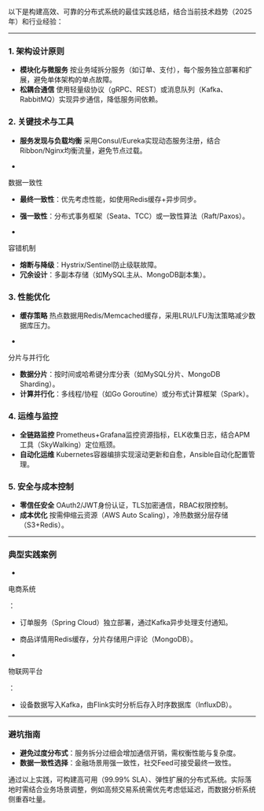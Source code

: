 以下是构建高效、可靠的分布式系统的最佳实践总结，结合当前技术趋势（2025年）和行业经验：

------

### **1. 架构设计原则**

- **模块化与微服务**
   按业务域拆分服务（如订单、支付），每个服务独立部署和扩展，避免单体架构的单点故障。
- **松耦合通信**
   使用轻量级协议（gRPC、REST）或消息队列（Kafka、RabbitMQ）实现异步通信，降低服务间依赖。

### **2. 关键技术与工具**

- **服务发现与负载均衡**
   采用Consul/Eureka实现动态服务注册，结合Ribbon/Nginx均衡流量，避免节点过载。

- 

  数据一致性

  

  - **最终一致性**：优先考虑性能，如使用Redis缓存+异步同步。
  - **强一致性**：分布式事务框架（Seata、TCC）或一致性算法（Raft/Paxos）。

- 

  容错机制

  

  - **熔断与降级**：Hystrix/Sentinel防止级联故障。
  - **冗余设计**：多副本存储（如MySQL主从、MongoDB副本集）。

### **3. 性能优化**

- **缓存策略**
   热点数据用Redis/Memcached缓存，采用LRU/LFU淘汰策略减少数据库压力。

- 

  分片与并行化

  

  - **数据分片**：按时间或哈希键分库分表（如MySQL分片、MongoDB Sharding）。
  - **计算并行化**：多线程/协程（如Go Goroutine）或分布式计算框架（Spark）。

### **4. 运维与监控**

- **全链路监控**
   Prometheus+Grafana监控资源指标，ELK收集日志，结合APM工具（SkyWalking）定位瓶颈。
- **自动化运维**
   Kubernetes容器编排实现滚动更新和自愈，Ansible自动化配置管理。

### **5. 安全与成本控制**

- **零信任安全**
   OAuth2/JWT身份认证，TLS加密通信，RBAC权限控制。
- **成本优化**
   按需伸缩云资源（AWS Auto Scaling），冷热数据分层存储（S3+Redis）。

------

### **典型实践案例**

- 

  电商系统

  ：

  - 订单服务（Spring Cloud）独立部署，通过Kafka异步处理支付通知。
  - 商品详情用Redis缓存，分片存储用户评论（MongoDB）。

- 

  物联网平台

  ：

  - 设备数据写入Kafka，由Flink实时分析后存入时序数据库（InfluxDB）。

------

### **避坑指南**

- **避免过度分布式**：服务拆分过细会增加通信开销，需权衡性能与复杂度。
- **数据一致性选择**：金融场景用强一致性，社交Feed可接受最终一致性。

通过以上实践，可构建高可用（99.99% SLA）、弹性扩展的分布式系统。实际落地时需结合业务场景调整，例如高频交易系统需优先考虑低延迟，而数据分析系统侧重吞吐量。
